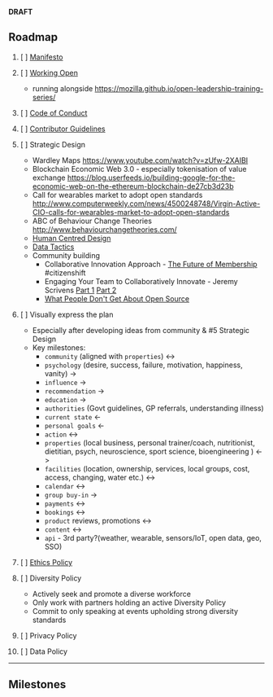 **DRAFT**

## Roadmap
1. [ ] [Manifesto](/manifesto.md)

2. [ ] [Working Open](/why-work-open.md)
    - running alongside https://mozilla.github.io/open-leadership-training-series/

3. [ ] [Code of Conduct](/code-of-conduct.md)

4. [ ] [Contributor Guidelines](/contributor_guidelines.md)

5. [ ] Strategic Design
    - Wardley Maps https://www.youtube.com/watch?v=zUfw-2XAIBI
    - Blockchain Economic Web 3.0 - especially tokenisation of value exchange https://blog.userfeeds.io/building-google-for-the-economic-web-on-the-ethereum-blockchain-de27cb3d23b
    - Call for wearables market to adopt open standards http://www.computerweekly.com/news/4500248748/Virgin-Active-CIO-calls-for-wearables-market-to-adopt-open-standards
    - ABC of Behaviour Change Theories http://www.behaviourchangetheories.com/
    - [Human Centred Design](https://www.fabriders.net/human-centred-design/)
    - [Data Tactics](https://www.fabriders.net/hangout-data-tactics/)
    - Community building
        - Collaborative Innovation Approach - [The Future of Membership](https://drive.google.com/file/d/0B0swicN11uhbWUVsMVVRLWtaajg/view) \#citizenshift
        - Engaging Your Team to Collaboratively Innovate - Jeremy Scrivens [Part 1](https://www.linkedin.com/pulse/how-build-collaborative-community-innovate-sustained-culture-jeremy) [Part 2](https://www.linkedin.com/pulse/how-build-collaborative-community-innovate-sustained-culture-jeremy-6090815500621729792)
        - [What People Don't Get About Open Source](http://www.enterprisecloudnews.com/author.asp?section_id=570&doc_id=725461)

6. [ ] Visually express the plan
    - Especially after developing ideas from community & #5 Strategic Design
    - Key milestones:
        - `community` (aligned with `properties`) <->
        - `psychology` (desire, success, failure, motivation, happiness, vanity) ->
        - `influence` ->
        - `recommendation` ->
        - `education` ->
        - `authorities` (Govt guidelines, GP referrals, understanding illness)
        - `current state` <-
        - `personal goals` <-
        - `action` <->
        - `properties` (local business, personal trainer/coach, nutritionist, dietitian, psych, neuroscience, sport science, bioengineering ) <->
        - `facilities` (location, ownership, services, local groups, cost, access, changing, water etc.) <->
        - `calendar` <->
        - `group buy-in` ->
        - `payments` <->
        - `bookings` <->
        - `product` reviews, promotions <->
        - `content` <->
        - `api` - 3rd party?(weather, wearable, sensors/IoT, open data, geo, SSO)

7. [ ] [Ethics Policy](/ethics_policy.md)

8. [ ] Diversity Policy
    - Actively seek and promote a diverse workforce
    - Only work with partners holding an active Diversity Policy
    - Commit to only speaking at events upholding strong diversity standards

9. [ ] Privacy Policy

10. [ ] Data Policy
---
## Milestones
